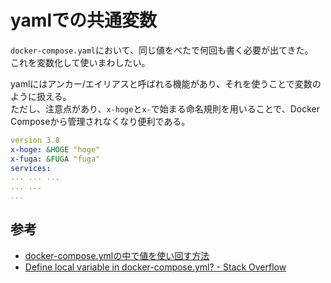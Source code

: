 # yamlでの共通変数

`docker-compose.yaml`において、同じ値をべたで何回も書く必要が出てきた。  
これを変数化して使いまわしたい。

yamlにはアンカー/エイリアスと呼ばれる機能があり、それを使うことで変数のように扱える。  
ただし、注意点があり、`x-hoge`と`x-`で始まる命名規則を用いることで、Docker Composeから管理されなくなり便利である。

```yaml
version 3.8
x-hoge: &HOGE "hoge"
x-fuga: &FUGA "fuga"
services:
... ... ...
... ...
...
```

## 参考

- [docker-compose.ymlの中で値を使い回す方法](https://techracho.bpsinc.jp/hachi8833/2020_02_07/87447)
- [Define local variable in docker-compose.yml? - Stack Overflow](https://stackoverflow.com/questions/54078707/define-local-variable-in-docker-compose-yml)
